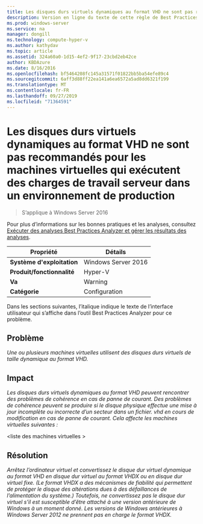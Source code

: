 ```yaml
---
title: Les disques durs virtuels dynamiques au format VHD ne sont pas recommandés pour les machines virtuelles qui exécutent des charges de travail serveur dans un environnement de production
description: Version en ligne du texte de cette règle de Best Practices Analyzer.
ms.prod: windows-server
ms.service: na
manager: dongill
ms.technology: compute-hyper-v
ms.author: kathydav
ms.topic: article
ms.assetid: 324a60a0-1d15-4ef2-9f17-23cbd2eb42ce
author: KBDAzure
ms.date: 8/16/2016
ms.openlocfilehash: bf5464208fc145a31571f01822bb5ba54efe89c4
ms.sourcegitcommit: 6aff3d88ff22ea141a6ea6572a5ad8dd6321f199
ms.translationtype: MT
ms.contentlocale: fr-FR
ms.lasthandoff: 09/27/2019
ms.locfileid: "71364591"
---
```

# <a name="vhd-format-dynamic-virtual-hard-disks-are-not-recommended-for-virtual-machines-that-run-server-workloads-in-a-production-environment"></a>Les disques durs virtuels dynamiques au format VHD ne sont pas recommandés pour les machines virtuelles qui exécutent des charges de travail serveur dans un environnement de production

>S’applique à Windows Server 2016

Pour plus d’informations sur les bonnes pratiques et les analyses, consultez [Exécuter des analyses Best Practices Analyzer et gérer les résultats des analyses](https://go.microsoft.com/fwlink/p/?LinkID=223177).  
  
|Propriété|Détails|  
|-|-|  
|**Système d'exploitation**|Windows Server 2016|  
|**Produit/fonctionnalité**|Hyper-V|  
|**Va**|Warning|  
|**Catégorie**|Configuration|  
  
Dans les sections suivantes, l’italique indique le texte de l’interface utilisateur qui s’affiche dans l’outil Best Practices Analyzer pour ce problème.
  
## <a name="issue"></a>**Problème**  
*Une ou plusieurs machines virtuelles utilisent des disques durs virtuels de taille dynamique au format VHD.*  
  
## <a name="impact"></a>**Impact**  
*Les disques durs virtuels dynamiques au format VHD peuvent rencontrer des problèmes de cohérence en cas de panne de courant. Des problèmes de cohérence peuvent se produire si le disque physique effectue une mise à jour incomplète ou incorrecte d’un secteur dans un fichier. vhd en cours de modification en cas de panne de courant. Cela affecte les machines virtuelles suivantes :*  
  
\<liste des machines virtuelles >  
  
## <a name="resolution"></a>**Résolution**  
*Arrêtez l’ordinateur virtuel et convertissez le disque dur virtuel dynamique au format VHD en disque dur virtuel au format VHDX ou en disque dur virtuel fixe. (Le format VHDX a des mécanismes de fiabilité qui permettent de protéger le disque des altérations dues à des défaillances de l’alimentation du système.) Toutefois, ne convertissez pas le disque dur virtuel s’il est susceptible d’être attaché à une version antérieure de Windows à un moment donné. Les versions de Windows antérieures à Windows Server 2012 ne prennent pas en charge le format VHDX.*  
  


